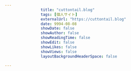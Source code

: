 ---
                title: "cuttontail.blog"
                tags: [個人サイト]
                externalUrl: "https://cuttontail.blog"
                date: 9994-08-08
                showDate: false
                showAuthor: false
                showReadingTime: false
                showEdit: false
                showLikes: false
                showViews: false
                layoutBackgroundHeaderSpace: false
                ---

